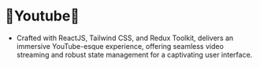 # 🚀Youtube🚀
* Crafted with ReactJS, Tailwind CSS, and Redux Toolkit, delivers an immersive YouTube-esque experience, offering seamless video streaming and robust state management for a captivating user interface.